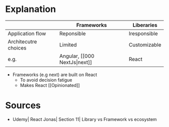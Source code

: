 # Explanation
|                      | Frameworks                    | Liberaries   |
| -------------------- | ----------------------------- | ------------ |
| Application flow     | Reponsible                    | Iresponsible |
| Architecutre choices | Limited                       | Customizable |
| e.g.                 | Angular, [[000 NextJs\|next]] | React        |
- Frameworks (e.g next) are built on React
	- To avoid decision fatigue 
	- Makes React [[Opinionated]]
# Sources

- Udemy| React Jonas| Section 11| Library vs Framework vs ecosystem
